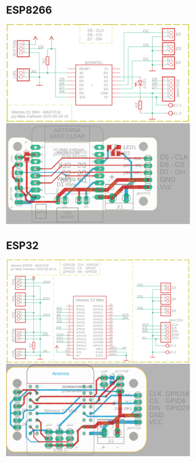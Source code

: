 # ESP8266 

<img src="Schema_ESP8266.png" width="600"/>

<img src="PCB_ESP8266.png" width="600"/>

# ESP32

<img src="Schema_ESP32.png" width="600"/>

<img src="PCB_ESP32.png" width="600"/>

